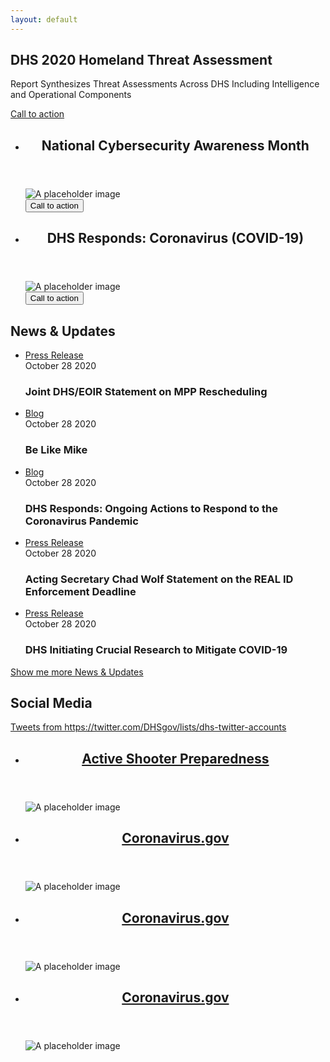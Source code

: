 ```yaml
---
layout: default
---
```


<main id="main-content">
  <!--
  Hero
  You'll need to use JS to swap the 1x/2x versions on screen size and DPI.
  You could also use inline responsive images with some styling applied to make it cover the entire area.
  -->
  <section class="usa-hero" aria-label="Introduction" style="background-image: url('assets/img/hero/covid19-1600x900.png');">
    <div class="grid-container">
      <div class="usa-hero__callout">
          <h1 class="usa-hero__heading">
              <span class="usa-hero__heading--alt">DHS 2020 Homeland Threat Assessment</span>
          </h1>
          <p>Report Synthesizes Threat Assessments Across DHS Including Intelligence and Operational Components</p>
          <a class="usa-button usa-button--outline usa-button--inverse" href="#">
            Call to action
          </a>
      </div>
    </div>
  </section>

  <!-- Latest news cards -->
  <section id="news" aria-label="Latest news" class="usa-section">
    <div class="grid-container">
      <ul class="usa-card-group">
        <li class="tablet:grid-col-6 usa-card">
          <div class="usa-card__container">
            <header class="usa-card__header">
              <h2 class="usa-card__heading">
                National Cybersecurity Awareness Month
              </h2>
            </header>
            <div class="usa-card__media">
              <div class="usa-card__img">
                <img src="https://picsum.photos/462/228" alt="A placeholder image">
              </div>
            </div>
            <div class="usa-card__footer">
              <button class="usa-button">Call to action</button>
            </div>
          </div>
        </li>
        <li class="tablet:grid-col-6 usa-card">
          <div class="usa-card__container">
            <header class="usa-card__header">
              <h2 class="usa-card__heading">
                DHS Responds: Coronavirus (COVID-19)
              </h2>
            </header>
            <div class="usa-card__media">
              <div class="usa-card__img">
                <img src="https://picsum.photos/462/228" alt="A placeholder image">
              </div>
            </div>
            <div class="usa-card__footer">
              <button class="usa-button">Call to action</button>
            </div>
          </div>
        </li>
      </ul>
    </div>
  </section>

  <!-- News & Updates + Social Media -->
  <div class="usa-section">
    <div class="grid-container">
      <div class="grid-row grid-gap">
        <div class="tablet:grid-col-7">
          <section id="news-updates">
            <h2>News &amp; Updates</h2>
            <!-- This would be replaced by the Featured Content component when it gets released. https://github.com/uswds/uswds/issues/3676 -->
            <ul class="usa-list usa-list--unstyled">
              <li>
                <div class="meta">
                  <div><a href="#">Press Release</a></div>
                  <time datetime="2020-10-28T12:00:00+01:00">October 28 2020</time>
                </div>
                <h3 class="margin-top-0">Joint DHS/EOIR Statement on MPP Rescheduling</h3>
              </li>
              <li>
                <div class="meta">
                  <div><a href="#">Blog</a></div>
                  <time datetime="2020-10-28T12:00:00+01:00">October 28 2020</time>
                </div>
                <h3 class="margin-top-0">Be Like Mike</h3>
              </li>
              <li>
                <div class="meta">
                  <div><a href="#">Blog</a></div>
                  <time datetime="2020-10-28T12:00:00+01:00">October 28 2020</time>
                </div>
                <h3 class="margin-top-0">DHS Responds: Ongoing Actions to Respond to the Coronavirus Pandemic</h3>
              </li>
              <li>
                <div class="meta">
                  <div><a href="#">Press Release</a></div>
                  <time datetime="2020-10-28T12:00:00+01:00">October 28 2020</time>
                </div>
                <h3 class="margin-top-0">Acting Secretary Chad Wolf Statement on the REAL ID Enforcement Deadline</h3>
              </li>
              <li>
                <div class="meta">
                  <div><a href="#">Press Release</a></div>
                  <time datetime="2020-10-28T12:00:00+01:00">October 28 2020</time>
                </div>
                <h3 class="margin-top-0">DHS Initiating Crucial Research to Mitigate COVID-19</h3>
              </li>
            </ul>
            <a href="#" class="usa-button">Show me more News & Updates</a>
          </section>
        </div>
        <div class="tablet:grid-col-5">
          <section id="social-media">
            <h2>Social Media</h2>
            <div class="usa-embed-container add-aspect-9x16">
              <a class="twitter-timeline" href="https://twitter.com/DHSgov/lists/dhs-twitter-accounts?ref_src=twsrc%5Etfw"> Tweets from https://twitter.com/DHSgov/lists/dhs-twitter-accounts </a> <script async src="https://platform.twitter.com/widgets.js" charset="utf-8"></script>
            </div>
          </section>
        </div>
      </div>
    </div>
  </div>

  <!-- Cards -->
  <section id="card-articles" class="usa-section">
    <div class="grid-container">
      <ul class="usa-card-group usa-card-group--primary-bg">
        <li class="tablet:grid-col-6 desktop:grid-col-3 usa-card">
          <div class="usa-card__container">
            <header class="usa-card__header">
              <h2 class="usa-card__heading">
                <a href="#">Active Shooter Preparedness</a>
              </h2>
            </header>
            <div class="usa-card__media usa-card__media--exdent">
              <div class="usa-card__img">
                <!--
                  You should use responsive images for each breakpoint (mobile, tablet, and desktop). You can easily set these up in Drupal and it will handle responsive images for you.
                -->
                <img src="https://picsum.photos/211/150" alt="A placeholder image">
              </div>
            </div>
          </div>
        </li>
        <li class="tablet:grid-col-6 desktop:grid-col-3 usa-card">
          <div class="usa-card__container">
            <header class="usa-card__header">
              <h2 class="usa-card__heading">
                <a href="#">Coronavirus.gov</a>
              </h2>
            </header>
            <div class="usa-card__media usa-card__media--exdent">
              <div class="usa-card__img">
                <img src="https://picsum.photos/211/150" alt="A placeholder image">
              </div>
            </div>
          </div>
        </li>
        <li class="tablet:grid-col-6 desktop:grid-col-3 usa-card">
          <div class="usa-card__container">
            <header class="usa-card__header">
              <h2 class="usa-card__heading">
                <a href="#">Coronavirus.gov</a>
              </h2>
            </header>
            <div class="usa-card__media usa-card__media--exdent">
              <div class="usa-card__img">
                <img src="https://picsum.photos/211/150" alt="A placeholder image">
              </div>
            </div>
          </div>
        </li>
        <li class="tablet:grid-col-6 desktop:grid-col-3 usa-card">
          <div class="usa-card__container">
            <header class="usa-card__header">
              <h2 class="usa-card__heading">
                <a href="#">Coronavirus.gov</a>
              </h2>
            </header>
            <div class="usa-card__media usa-card__media--exdent">
              <div class="usa-card__img">
                <img src="https://picsum.photos/211/150" alt="A placeholder image">
              </div>
            </div>
          </div>
        </li>
      </ul>
    </div>
  </section>
</main>
